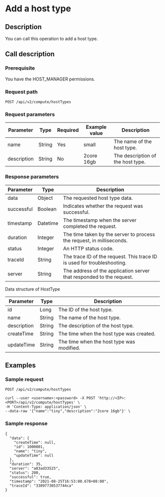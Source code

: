 Add a host type 
====================================



Description 
--------------------------------

You can call this operation to add a host type.

Call description 
-------------------------------------

### Prerequisite 

You have the HOST_MANAGER permissions.

### Request path 

`POST /api/v2/compute/hostTypes`

### Request parameters 



|  Parameter  |  Type  | Required | Example value |            Description            |
|-------------|--------|----------|---------------|-----------------------------------|
| name        | String | Yes      | small         | The name of the host type.        |
| description | String | No       | 2core 16gb    | The description of the host type. |



### Response parameters 



| Parameter  |   Type   |                               Description                               |
|------------|----------|-------------------------------------------------------------------------|
| data       | Object   | The requested host type data.                                           |
| successful | Boolean  | Indicates whether the request was successful.                           |
| timestamp  | Datetime | The timestamp when the server completed the request.                    |
| duration   | Integer  | The time taken by the server to process the request, in milliseconds.   |
| status     | Integer  | An HTTP status code.                                                    |
| traceId    | String   | The trace ID of the request. This trace ID is used for troubleshooting. |
| server     | String   | The address of the application server that responded to the request.    |



Data structure of HostType


|  Parameter  |  Type  |                Description                |
|-------------|--------|-------------------------------------------|
| id          | Long   | The ID of the host type.                  |
| name        | String | The name of the host type.                |
| description | String | The description of the host type.         |
| createTime  | String | The time when the host type was created.  |
| updateTime  | String | The time when the host type was modified. |



Examples 
-----------------------------

### Sample request 

`POST /api/v2/compute/hostTypes`

```unknow
curl --user <username>:<password> -X POST 'http://<IP>:<PORT>/api/v2/compute/hostTypes' \
-H 'Content-Type: application/json' \
--data-raw '{"name":"tiny","description":"2core 16gb"}' \
```



### Sample response 

```unknow
{
  "data": {
    "createTime": null,
    "id": 1000001,
    "name": "tiny",
    "updateTime": null
  },
  "duration": 35,
  "server": "a83ad33525",
  "status": 200,
  "successful": true,
  "timestamp": "2021-08-25T16:53:00.678+08:00",
  "traceId": "33097730537744ca"
}
```


